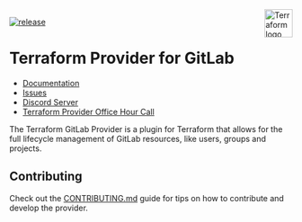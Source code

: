 <a href="https://terraform.io">
    <img src=".gitlab/terraform_logo.svg" alt="Terraform logo" title="Terraform" align="right" height="50" />
</a>

[![release](https://github.com/cloud-destroyer/terraform-provider-gitlab/actions/workflows/release.yml/badge.svg)](https://github.com/cloud-destroyer/terraform-provider-gitlab/actions/workflows/release.yml)

# Terraform Provider for GitLab

- [Documentation](https://www.terraform.io/docs/providers/gitlab/index.html)
- [Issues](https://gitlab.com/gitlab-org/terraform-provider-gitlab/issues)
- [Discord Server](https://discord.gg/gitlab)
- [Terraform Provider Office Hour Call](https://www.meetup.com/gitlab-virtual-meetups/)

The Terraform GitLab Provider is a plugin for Terraform that allows for the full lifecycle management of
GitLab resources, like users, groups and projects.

## Contributing

Check out the [CONTRIBUTING.md](/CONTRIBUTING.md) guide for tips on how to contribute and develop the provider.
